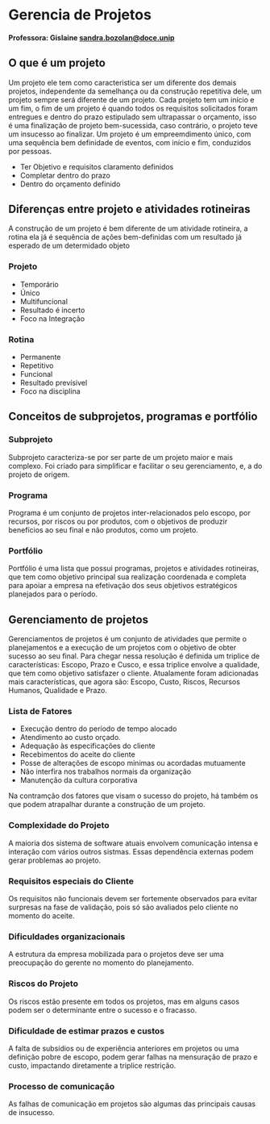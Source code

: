 # Gerencia de Projetos

#### Professora: Gislaine sandra.bozolan@doce.unip

## O que é um projeto

Um projeto ele tem como caracteristica ser um diferente dos demais projetos, independente da semelhança ou da construção repetitiva dele, um projeto sempre será diferente de um projeto. Cada projeto tem um início e um fim, o fim de um projeto é quando todos os requisitos solicitados foram entregues e dentro do prazo estipulado sem ultrapassar o orçamento, isso é uma finalização de projeto bem-sucessida, caso contrário, o projeto teve um insucesso ao finalizar. Um projeto é um empreemdimento único, com uma sequência bem definidade de eventos, com início e fim, conduzidos por pessoas.

- Ter Objetivo e requisitos claramento definidos
- Completar dentro do prazo
- Dentro do orçamento definido

## Diferenças entre projeto e atividades rotineiras

A construção de um projeto é bem diferente de um atividade rotineira, a rotina ela já é sequência de ações bem-definidas com um resultado já esperado de um determidado objeto

### Projeto

- Temporário
- Único
- Multifuncional
- Resultado é incerto
- Foco na Integração

### Rotina 

- Permanente
- Repetitivo
- Funcional
- Resultado prevísivel
- Foco na disciplina

## Conceitos de subprojetos, programas e portfólio

### Subprojeto

Subprojeto caracteriza-se por ser parte de um projeto maior e mais complexo. Foi criado para simplificar e facilitar o seu gerenciamento, e, a do projeto de origem.

### Programa

Programa é um conjunto de projetos inter-relacionados pelo escopo, por recursos, por riscos ou por produtos, com o objetivos de produzir benefícios ao seu final e não produtos, como um projeto.

### Portfólio

Portfólio é uma lista que possui programas, projetos e atividades rotineiras, que tem como objetivo principal sua realização coordenada e completa para apoiar a empresa na efetivação dos seus objetivos estratégicos planejados para o período.

## Gerenciamento de projetos

Gerenciamentos de projetos é um conjunto de atividades que permite o planejamentos e a execução de um projetos com o objetivo de obter sucesso ao seu final. Para chegar nessa resolução é definida um triplice de características: Escopo, Prazo e Cusco, e essa triplice envolve a qualidade, que tem como objetivo satisfazer o cliente. Atualamente foram adicionadas mais características, que agora são: Escopo, Custo, Riscos, Recursos Humanos, Qualidade e Prazo.

### Lista de Fatores

- Execução dentro do período de tempo alocado
- Atendimento ao custo orçado.
- Adequação às especificações do cliente
- Recebimentos do aceite do cliente
- Posse de alterações de escopo minimas ou acordadas mutuamente
- Não interfira nos trabalhos normais da organização
- Manutenção da cultura corporativa

Na contramção dos fatores que visam o sucesso do projeto, há também os que podem atrapalhar durante a construção de um projeto.

### Complexidade do Projeto

A maioria dos sistema de software atuais envolvem comunicação intensa e interação com vários outros sistmas. Essas dependência externas podem gerar problemas ao projeto.

### Requisitos especiais do Cliente

Os requisitos não funcionais devem ser fortemente observados para evitar surpresas na fase de validação, pois só são avaliados pelo cliente no momento do aceite.

### Dificuldades organizacionais

A estrutura da empresa mobilizada para o projetos deve ser uma preocupação do gerente no momento do planejamento.

### Riscos do Projeto

Os riscos estão presente em todos os projetos, mas em alguns casos podem ser o determinante entre o sucesso e o fracasso.

### Dificuldade de estimar prazos e custos

A falta de subsídios ou de experiência anteriores em projetos ou uma definição pobre de escopo, podem gerar falhas na mensuração de prazo e custo, impactando diretamente a triplice restrição.

### Processo de comunicação

As falhas de comunicação em projetos são algumas das principais causas de insucesso.
